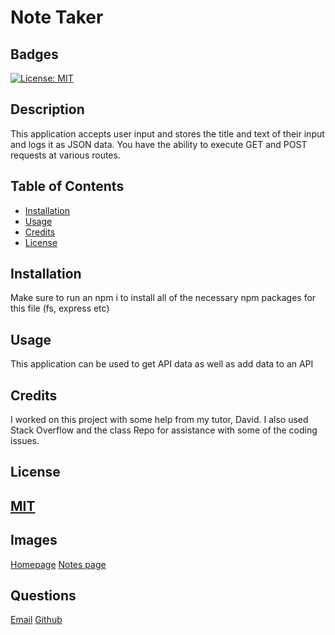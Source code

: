 # Note Taker
            
## Badges
[![License: MIT](https://img.shields.io/badge/License-MIT-yellow.svg)](https://opensource.org/licenses/MIT)
## Description
This application accepts user input and stores the title and text of their input and logs it as JSON data. You have the ability to execute GET and POST requests at various routes.

## Table of Contents

- [Installation](#installation)
- [Usage](#usage)
- [Credits](#credits)
- [License](#license)

## Installation
Make sure to run an npm i to install all of the necessary npm packages for this file (fs, express etc)

## Usage
This application can be used to get API data as well as add data to an API

## Credits
I worked on this project with some help from my tutor, David. I also used Stack Overflow and the class Repo for assistance with some of the coding issues.

## License
[MIT](https://choosealicense.com/licenses/mit/)
---
## Images
[Homepage](./note-taker-hp.png)
[Notes page](./note-taker-notes.png)
## Questions
[Email](mailto:michaelicampbell8@gmail.com)
[Github](https://www.github.com/mcampb8)
